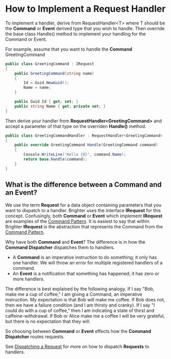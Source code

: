 # How to Implement a Request Handler

To implement a handler, derive from RequestHandler\<T\> where T should
be the **Command** or **Event** derived type that you wish to handle.
Then override the base class Handle() method to implement your handling
for the Command or Event.

For example, assume that you want to handle the **Command**
GreetingCommand

``` csharp
public class GreetingCommand : IRequest
{
    public GreetingCommand(string name)
    {
        Id = Guid.NewGuid();
        Name = name;
    }

    public Guid Id { get; set; }
    public string Name { get; private set; }
}
```

Then derive your handler from **RequestHandler\<GreetingCommand\>** and
accept a parameter of that type on the overriden **Handle()** method.

``` csharp
public class GreetingCommandHandler : RequestHandler<GreetingCommand>
{
    public override GreetingCommand Handle(GreetingCommand command)
    {
        Console.WriteLine("Hello {0}", command.Name);
        return base.Handle(command);
    }
}
```

## What is the difference between a Command and an Event?

We use the term **Request** for a data object containing parameters that
you want to dispatch to a handler. Brighter uses the interface
**IRequest** for this concept. Confusingly, both **Command** or
**Event** which implement **IRequest** are examples of the [Command
Pattern](https://brightercommand.github.io/Brighter/CommandsCommandDispatcherandProcessor.html).
It is easiest to say that within Brighter **IRequest** is the
abstraction that represents the Command from the [Command
Pattern](https://brightercommand.github.io/Brighter/CommandsCommandDispatcherandProcessor.html).

Why have both **Command** and **Event**? The difference is in how the
**Command Dispatcher** dispatches them to handlers.

-   A **Command** is an imperative instruction to do something; it only
    has one handler. We will throw an error for multiple registered
    handlers of a command.
-   An **Event** is a notification that something has happened; it has
    zero or more handlers.

The difference is best explained by the following analogy. If I say
\"Bob, make me a cup of coffee,\" I am giving a Command, an imperative
instruction. My expectation is that Bob will make me coffee. If Bob does
not, then we have a failure condition (and I am thirsty and cranky). If
I say \"I could do with a cup of coffee,\" then I am indicating a state
of thirst and caffeine-withdrawal. If Bob or Alice make me a coffee I
will be very grateful, but there is no expectation that they will.

So choosing between **Command** or **Event** effects how the **Command
Dispatcher** routes requests.

See [Dispatching a Request](DispatchingARequest.html) for more on how to
dispatch **Requests** to handlers.
